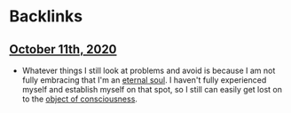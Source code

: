 
# Backlinks
## [October 11th, 2020](<October 11th, 2020.md>)
- Whatever things I still look at problems and avoid is because I am not fully embracing that I'm an [eternal soul](<eternal soul.md>). I haven't fully experienced myself and establish myself on that spot, so I still can easily get lost on to the [object of consciousness](<object of consciousness.md>).

